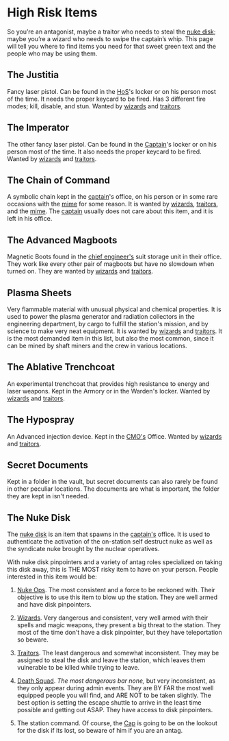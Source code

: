 # High Risk Items

So you’re an antagonist, maybe a traitor who needs to steal the [nuke disk](\4_Univers\Items\Nuclear-Authentication-Disk.md); maybe you’re a wizard who needs to swipe the captain’s whip. This page will tell you where to find items you need for that sweet green text and the people who may be using them.

## The Justitia

Fancy laser pistol. Can be found in the [HoS](\3_HowToPlay\Jobs\Security_roles\Head-of-Security.md)'s locker or on his person most of the time. It needs the proper keycard to be fired. Has 3 different fire modes; kill, disable, and stun. Wanted by [wizards](\3_HowToPlay\Jobs\Antagonist_roles\Wizard.md) and [traitors](\3_HowToPlay\Jobs\Antagonist_roles\Traitor.md).

## The Imperator

The other fancy laser pistol. Can be found in the [Captain](\3_HowToPlay\Jobs\Command_roles\Captain.md)'s locker or on his person most of the time. It also needs the proper keycard to be fired. Wanted by [wizards](\3_HowToPlay\Jobs\Antagonist_roles\Wizard.md) and [traitors](\3_HowToPlay\Jobs\Antagonist_roles\Traitor.md).

## The Chain of Command

A symbolic chain kept in the [captain](\3_HowToPlay\Jobs\Command_roles\Captain.md)'s office, on his person or in some rare occasions with the [mime](\3_HowToPlay\Jobs\Entertainment_Roles\Mime.md) for some reason. It is wanted by [wizards](\3_HowToPlay\Jobs\Antagonist_roles\Wizard.md), [traitors](\3_HowToPlay\Jobs\Antagonist_roles\Traitor.md), and the [mime](\3_HowToPlay\Jobs\Entertainment_Roles\Mime.md). The [captain](\3_HowToPlay\Jobs\Command_roles\Captain.md) usually does not care about this item, and it is left in his office.

## The Advanced Magboots

Magnetic Boots found in the [chief engineer's](\3_HowToPlay\Jobs\Engineering_roles\Chief-Engineer.md) suit storage unit in their office. They work like every other pair of magboots but have no slowdown when turned on. They are wanted by [wizards](\3_HowToPlay\Jobs\Antagonist_roles\Wizard.md) and [traitors](\3_HowToPlay\Jobs\Antagonist_roles\Traitor.md).

## Plasma Sheets

Very flammable material with unusual physical and chemical properties. It is used to power the plasma generator and radiation collectors in the engineering department, by cargo to fulfill the station's mission, and by science to make very neat equipment. It is wanted by [wizards](\3_HowToPlay\Jobs\Antagonist_roles\Wizard.md) and [traitors](\3_HowToPlay\Jobs\Antagonist_roles\Traitor.md). It is the most demanded item in this list, but also the most common, since it can be mined by shaft miners and the crew in various locations.

## The Ablative Trenchcoat

An experimental trenchcoat that provides high resistance to energy and laser weapons. Kept in the Armory or in the Warden's locker. Wanted by [wizards](\3_HowToPlay\Jobs\Antagonist_roles\Wizard.md) and [traitors](\3_HowToPlay\Jobs\Antagonist_roles\Traitor.md).

## The Hypospray

An Advanced injection device. Kept in the [CMO's](Chief-Medical-officer.md) Office. Wanted by [wizards](\3_HowToPlay\Jobs\Antagonist_roles\Wizard.md) and [traitors](\3_HowToPlay\Jobs\Antagonist_roles\Traitor.md).

## Secret Documents

Kept in a folder in the vault, but secret documents can also rarely be found in other peculiar locations. The documents are what is important, the folder they are kept in isn't needed.

## The Nuke Disk

The [nuke disk](\4_Univers\Items\Nuclear-Authentication-Disk.md) is an item that spawns in the [captain's](\3_HowToPlay\Jobs\Command_roles\Captain.md) office. It is used to authenticate the activation of the on-station self destruct nuke as well as the syndicate nuke brought by the nuclear operatives.

With nuke disk pinpointers and a variety of antag roles specialized on taking this disk away, this is THE MOST risky item to have on your person. People interested in this item would be:

1) [Nuke Ops](Nuclear%20Operative.md). The most consistent and a force to be reckoned with. Their objective is to use this item to blow up the station. They are well armed and have disk pinpointers.

2) [Wizards](\3_HowToPlay\Jobs\Antagonist_roles\Wizard.md). Very dangerous and consistent, very well armed with their spells and magic weapons, they present a big threat to the station. They most of the time don't have a disk pinpointer, but they have teleportation so beware.

3) [Traitors](\3_HowToPlay\Jobs\Antagonist_roles\Traitor.md). The least dangerous and somewhat inconsistent. They may be assigned to steal the disk and leave the station, which leaves them vulnerable to be killed while trying to leave.

4) [Death Squad](\3_HowToPlay\Jobs\Protagonist_roles\Centcom_roles\Death-Squad.md). *The most dangerous bar none,* but very inconsistent, as they only appear during admin events. They are BY FAR the most well equipped people you will find, and ARE NOT to be taken slightly. The best option is setting the escape shuttle to arrive in the least time possible and getting out ASAP. They have access to disk pinpointers.

5) The station command. Of course, the [Cap](\3_HowToPlay\Jobs\Command_roles\Captain.md) is going to be on the lookout for the disk if its lost, so beware of him if you are an antag.

